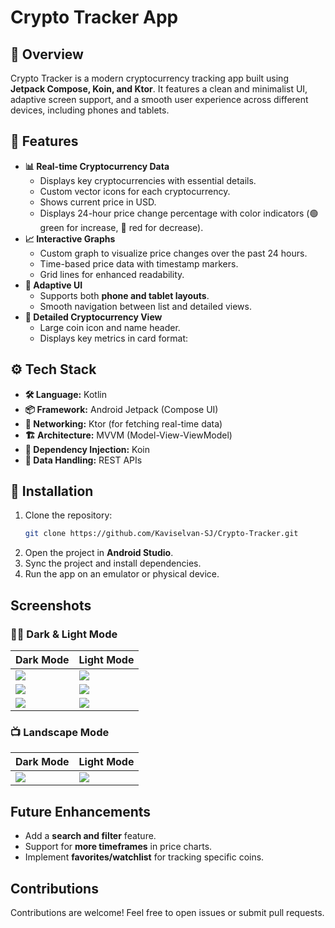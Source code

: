 
#  Crypto Tracker App

## 📌 Overview
Crypto Tracker is a modern cryptocurrency tracking app built using **Jetpack Compose, Koin, and Ktor**. It features a clean and minimalist UI, adaptive screen support, and a smooth user experience across different devices, including phones and tablets.

## 🎯 Features
- **📊 Real-time Cryptocurrency Data**
  - Displays key cryptocurrencies with essential details.
  - Custom vector icons for each cryptocurrency.
  - Shows current price in USD.
  - Displays 24-hour price change percentage with color indicators (🟢 green for increase, 🔴 red for decrease).
- **📈 Interactive Graphs**
  - Custom graph to visualize price changes over the past 24 hours.
  - Time-based price data with timestamp markers.
  - Grid lines for enhanced readability.
- **📱 Adaptive UI**
  - Supports both **phone and tablet layouts**.
  - Smooth navigation between list and detailed views.
- **💎 Detailed Cryptocurrency View**
  - Large coin icon and name header.
  - Displays key metrics in card format:

## ⚙️ Tech Stack
- **🛠️ Language:** Kotlin
- **📦 Framework:** Android Jetpack (Compose UI)
- **📡 Networking:** Ktor (for fetching real-time data)
- **🏗️ Architecture:** MVVM (Model-View-ViewModel)
- **🧩 Dependency Injection:** Koin
- **💾 Data Handling:** REST APIs

## 🚀 Installation
1. Clone the repository:
   ```sh
   git clone https://github.com/Kaviselvan-SJ/Crypto-Tracker.git
   ```
2. Open the project in **Android Studio**.
3. Sync the project and install dependencies.
4. Run the app on an emulator or physical device.

## Screenshots
### 🌙🌞 Dark & Light Mode

| Dark Mode | Light Mode |
|------------|-----------|
|<img src="https://github.com/user-attachments/assets/e38029c5-d53a-4473-94c3-2f7d0b76cf7b" />|<img src="https://github.com/user-attachments/assets/9e89a2d0-0832-490e-90be-f66a27ea4cbf"/>|
|<img src="https://github.com/user-attachments/assets/1f6b48ce-4b01-4fd4-a554-7bd1ba9dc1a0" />|<img src="https://github.com/user-attachments/assets/f13b51b8-49d2-4528-afa5-9cca935de0b3"/>|
|<img src="https://github.com/user-attachments/assets/31916bb8-4382-40e7-8b2d-1ead7f5ef890" />|<img src="https://github.com/user-attachments/assets/fbb9268c-c2bd-4918-8467-4e3949b28731"/>|

### 📺 Landscape Mode

| Dark Mode | Light Mode |
|------------|-----------|
|<img src="https://github.com/user-attachments/assets/7d501313-6745-42a4-93bc-0ed32fe24ea7" />|<img src="https://github.com/user-attachments/assets/f012cd9e-4a3a-4162-a8d5-3769eae92d0b"/>|



## Future Enhancements
- Add a **search and filter** feature.
- Support for **more timeframes** in price charts.
- Implement **favorites/watchlist** for tracking specific coins.

## Contributions
Contributions are welcome! Feel free to open issues or submit pull requests.

